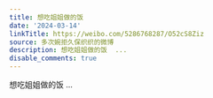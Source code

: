 ```yaml
---
title: 想吃姐姐做的饭
date: '2024-03-14'
linkTitle: https://weibo.com/5286768287/O52cS8Ziz
source: 多次婉拒久保织织的微博
description: 想吃姐姐做的饭  ...
disable_comments: true
---
```

想吃姐姐做的饭  ...